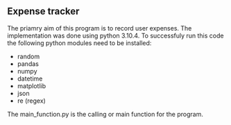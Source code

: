 ## Expense tracker

The priamry aim of this program is to record user expenses.
The implementation was done using python 3.10.4. To successfuly 
run this code the following python modules need to be installed:
- random 
- pandas 
- numpy 
- datetime 
- matplotlib 
- json
- re (regex)

The main_function.py is the calling or main function for the program.